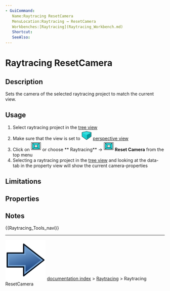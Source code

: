 ```yaml
---
- GuiCommand:
   Name:Raytracing ResetCamera
   MenuLocation:Raytracing → ResetCamera
   Workbenches:[Raytracing](Raytracing_Workbench.md)
   Shortcut:
   SeeAlso:
---
```


# Raytracing ResetCamera

## Description

Sets the camera of the selected raytracing project to match the current view.

## Usage

1.  Select raytracing project in the [tree view](Tree_view.md)
2.  Make sure that the view is set to <img alt="" src=images/Std_PerspectiveCamera.svg  style="width:32px;"> [perspective view](Std_PerspectiveCamera.md)
3.  Click on <img alt="" src=images/Raytracing_ResetCamera.svg  style="width:32px;"> or choose ** Raytracing** → **<img src="images/Raytracing_ResetCamera.svg" width=32px> Reset Camera** from the top menu
4.  Selecting a raytracing project in the [tree view](Tree_view.md) and looking at the data-tab in the property view will show the current camera-properties

## Limitations

## Properties

## Notes




 {{Raytracing_Tools_navi}}



---
![](images/Button_right.svg) [documentation index](../README.md) > [Raytracing](Raytracing_Workbench.md) > Raytracing ResetCamera
